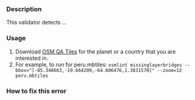 ### Description

This validator detects ...  

### Usage

1. Download [OSM QA Tiles](https://osmlab.github.io/osm-qa-tiles/) for the planet or a country that you are interested in. 
2. For example, to run for peru.mbtiles: `osmlint missinglayerbridges --bbox="[-85.348663,-19.664209,-64.606476,1.3831570]" --zoom=12 peru.mbtiles`

### How to fix this error


